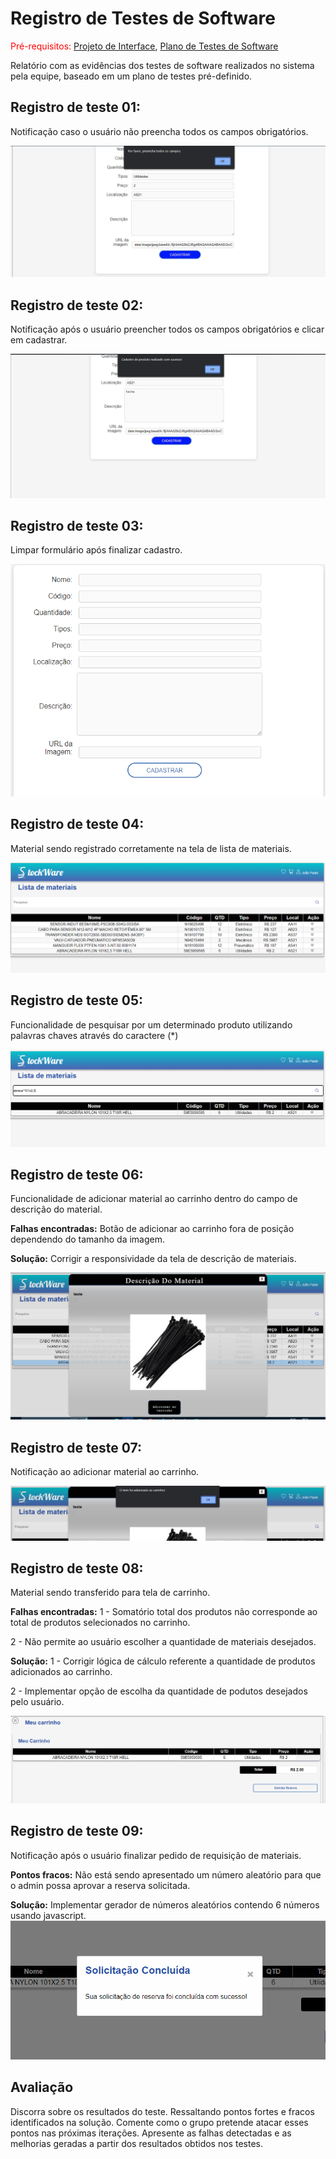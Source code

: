 # Registro de Testes de Software

<span style="color:red">Pré-requisitos: <a href="3-Projeto de Interface.md"> Projeto de Interface</a></span>, <a href="8-Plano de Testes de Software.md"> Plano de Testes de Software</a>

Relatório com as evidências dos testes de software realizados no sistema pela equipe, baseado em um plano de testes pré-definido.

## Registro de teste 01:

Notificação caso o usuário não preencha todos os campos obrigatórios.

![Exemplo de Wireframe](img/rts01.png)


## Registro de teste 02:

Notificação após o usuário preencher todos os campos obrigatórios  e clicar em cadastrar.

![Exemplo de Wireframe](img/rts02.png)


## Registro de teste 03:

Limpar formulário após finalizar cadastro.

![Exemplo de Wireframe](img/rts03.png)


## Registro de teste 04:

Material sendo registrado corretamente na tela de lista de materiais.

![Exemplo de Wireframe](img/rts04.png)


## Registro de teste 05:

Funcionalidade de pesquisar por um determinado produto utilizando palavras chaves através do caractere (*) 

![Exemplo de Wireframe](img/rts05.png)


## Registro de teste 06:

Funcionalidade de adicionar material ao carrinho dentro do campo de descrição do material.

**Falhas encontradas:**
Botão de adicionar ao carrinho fora de posição dependendo do tamanho da imagem.

**Solução:**
Corrigir a responsividade da tela de descrição de materiais.

![Exemplo de Wireframe](img/rts06.png)


## Registro de teste 07:

Notificação ao adicionar material ao carrinho.

![Exemplo de Wireframe](img/rts07.png)


## Registro de teste 08:

Material sendo transferido para tela de carrinho.

**Falhas encontradas:**
1 - Somatório total dos produtos não corresponde ao total de produtos selecionados no carrinho.

2 - Não permite ao usuário escolher a quantidade de materiais desejados.

**Solução:**
1 - Corrigir lógica de cálculo referente a quantidade de produtos adicionados ao carrinho.

2 - Implementar opção de escolha da quantidade de podutos desejados pelo usuário.

![Exemplo de Wireframe](img/rts08.png)


## Registro de teste 09:

Notificação após o usuário finalizar pedido de requisição de materiais.

**Pontos fracos:**
Não está sendo apresentado um número aleatório para que o admin possa aprovar a reserva solicitada.

**Solução:**
 Implementar gerador de números aleatórios contendo 6 números usando javascript.
![Exemplo de Wireframe](img/rts09.png)





## Avaliação

Discorra sobre os resultados do teste. Ressaltando pontos fortes e fracos identificados na solução. Comente como o grupo pretende atacar esses pontos nas próximas iterações. Apresente as falhas detectadas e as melhorias geradas a partir dos resultados obtidos nos testes.

